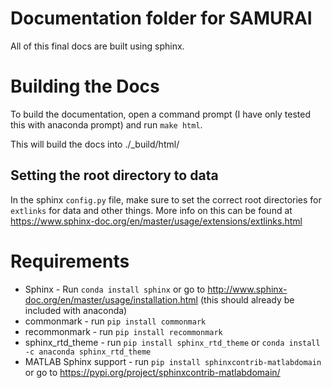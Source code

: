 # Documentation folder for SAMURAI

All of this final docs are built using sphinx.

# Building the Docs

To build the documentation, open a command prompt (I have only tested this with anaconda prompt) and run `make html`.

This will build the docs into ./_build/html/

## Setting the root directory to data

In the sphinx `config.py` file, make sure to set the correct root directories for `extlinks` for data and other things. More info on this can be found at https://www.sphinx-doc.org/en/master/usage/extensions/extlinks.html

# Requirements

- Sphinx - Run `conda install sphinx` or go to http://www.sphinx-doc.org/en/master/usage/installation.html (this should already be included with anaconda)
- commonmark - run `pip install commonmark`
- recommonmark - run `pip install recommonmark`
- sphinx_rtd_theme - run `pip install sphinx_rtd_theme` or `conda install -c anaconda sphinx_rtd_theme`
- MATLAB Sphinx support - run `pip install sphinxcontrib-matlabdomain` or go to https://pypi.org/project/sphinxcontrib-matlabdomain/


